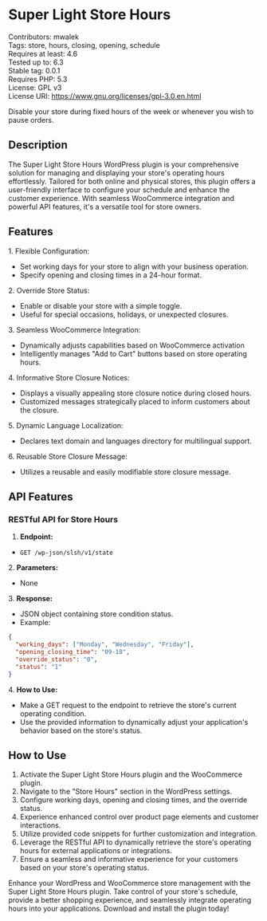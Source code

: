 # Super Light Store Hours

Contributors: mwalek  
Tags: store, hours, closing, opening, schedule  
Requires at least: 4.6  
Tested up to: 6.3  
Stable tag: 0.0.1  
Requires PHP: 5.3  
License: GPL v3  
License URI: <https://www.gnu.org/licenses/gpl-3.0.en.html>

Disable your store during fixed hours of the week or whenever you wish to pause orders.

## Description

The Super Light Store Hours WordPress plugin is your comprehensive solution for managing and displaying your store's operating hours effortlessly. Tailored for both online and physical stores, this plugin offers a user-friendly interface to configure your schedule and enhance the customer experience. With seamless WooCommerce integration and powerful API features, it's a versatile tool for store owners.

## Features

1\. Flexible Configuration:

- Set working days for your store to align with your business operation.
- Specify opening and closing times in a 24-hour format.

2\. Override Store Status:

- Enable or disable your store with a simple toggle.
- Useful for special occasions, holidays, or unexpected closures.

3\. Seamless WooCommerce Integration:

- Dynamically adjusts capabilities based on WooCommerce activation
- Intelligently manages "Add to Cart" buttons based on store operating hours.

4\. Informative Store Closure Notices:

- Displays a visually appealing store closure notice during closed hours.
- Customized messages strategically placed to inform customers about the closure.

5\. Dynamic Language Localization:

- Declares text domain and languages directory for multilingual support.

6\. Reusable Store Closure Message:

- Utilizes a reusable and easily modifiable store closure message.

## API Features

### RESTful API for Store Hours

1. **Endpoint:**

- `GET /wp-json/slsh/v1/state`

2\. **Parameters:**

- None

3\. **Response:**

- JSON object containing store condition status.
- Example:

```json
{
  "working_days": ["Monday", "Wednesday", "Friday"],
  "opening_closing_time": "09-18",
  "override_status": "0",
  "status": "1"
}
```

4\. **How to Use:**

- Make a GET request to the endpoint to retrieve the store's current operating condition.
- Use the provided information to dynamically adjust your application's behavior based on the store's status.

## How to Use

1. Activate the Super Light Store Hours plugin and the WooCommerce plugin.
2. Navigate to the "Store Hours" section in the WordPress settings.
3. Configure working days, opening and closing times, and the override status.
4. Experience enhanced control over product page elements and customer interactions.
5. Utilize provided code snippets for further customization and integration.
6. Leverage the RESTful API to dynamically retrieve the store's operating hours for external applications or integrations.
7. Ensure a seamless and informative experience for your customers based on your store's operating status.

Enhance your WordPress and WooCommerce store management with the Super Light Store Hours plugin. Take control of your store's schedule, provide a better shopping experience, and seamlessly integrate operating hours into your applications. Download and install the plugin today!
